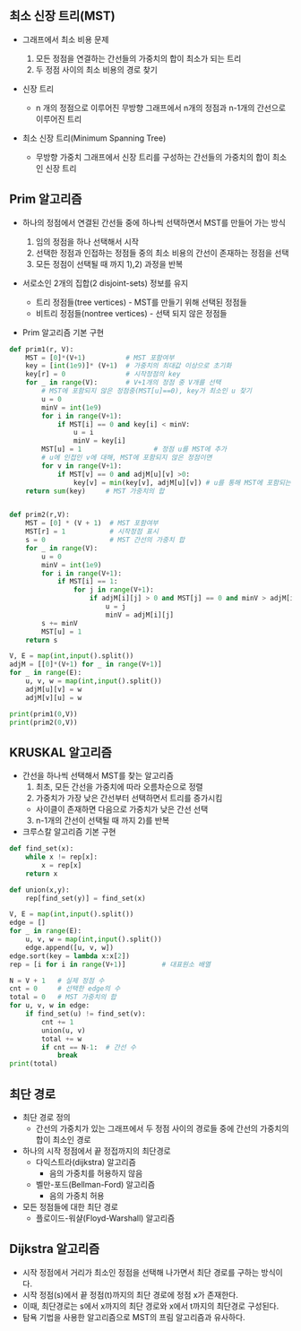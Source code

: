 ## 최소 신장 트리(MST)
- 그래프에서 최소 비용 문제
  1. 모든 정점을 연결하는 간선들의 가중치의 합이 최소가 되는 트리
  2. 두 정점 사이의 최소 비용의 경로 찾기

- 신장 트리
  - n 개의 정점으로 이루어진 무방향 그래프에서 n개의 정점과 n-1개의 간선으로 이루어진 트리

- 최소 신장 트리(Minimum Spanning Tree)
  - 무방향 가중치 그래프에서 신장 트리를 구성하는 간선들의 가중치의 합이 최소인 신장 트리

## Prim 알고리즘
- 하나의 정점에서 연결된 간선들 중에 하나씩 선택하면서 MST를 만들어 가는 방식
  1. 임의 정점을 하나 선택해서 시작
  2. 선택한 정점과 인접하는 정점들 중의 최소 비용의 간선이 존재하는 정점을 선택
  3. 모든 정점이 선택될 때 까지 1),2) 과정을 반복

- 서로소인 2개의 집합(2 disjoint-sets) 정보를 유지
  - 트리 정점들(tree vertices) - MST를 만들기 위해 선택된 정점들
  - 비트리 정점들(nontree vertices) - 선택 되지 않은 정점들

- Prim 알고리즘 기본 구현
```python
def prim1(r, V):
    MST = [0]*(V+1)          # MST 포함여부
    key = [int(1e9)]* (V+1)  # 가중치의 최대값 이상으로 초기화
    key[r] = 0               # 시작정점의 key
    for _ in range(V):       # V+1개의 정점 중 V개를 선택
        # MST에 포함되지 않은 정점중(MST[u]==0), key가 최소인 u 찾기
        u = 0
        minV = int(1e9)
        for i in range(V+1):
            if MST[i] == 0 and key[i] < minV:
                u = i
                minV = key[i]
        MST[u] = 1                  # 정점 u를 MST에 추가
        # u에 인접인 v에 대해, MST에 포함되지 않은 정점이면
        for v in range(V+1):
            if MST[v] == 0 and adjM[u][v] >0:
                key[v] = min(key[v], adjM[u][v]) # u를 통해 MST에 포함되는 비용과 기존
    return sum(key)     # MST 가중치의 합


def prim2(r,V):
    MST = [0] * (V + 1)  # MST 포함여부
    MST[r] = 1           # 시작정점 표시
    s = 0                # MST 간선의 가중치 합
    for _ in range(V):
        u = 0
        minV = int(1e9)
        for i in range(V+1):
            if MST[i] == 1:
                for j in range(V+1):
                    if adjM[i][j] > 0 and MST[j] == 0 and minV > adjM[i][j]:
                        u = j
                        minV = adjM[i][j]
        s += minV
        MST[u] = 1
    return s

V, E = map(int,input().split())
adjM = [[0]*(V+1) for _ in range(V+1)]
for _ in range(E):
    u, v, w = map(int,input().split())
    adjM[u][v] = w
    adjM[v][u] = w

print(prim1(0,V))
print(prim2(0,V))
```

## KRUSKAL 알고리즘
- 간선을 하나씩 선택해서 MST를 찾는 알고리즘
  1. 최초, 모든 간선을 가중치에 따라 오름차순으로 정렬
  2. 가중치가 가장 낮은 간선부터 선택하면서 트리를 증가시킴
    - 사이클이 존재하면 다음으로 가중치가 낮은 간선 선택
  3. n-1개의 간선이 선택될 때 까지 2)를 반복
- 크루스칼 알고리즘 기본 구현
```python
def find_set(x):
    while x != rep[x]:
        x = rep[x]
    return x

def union(x,y):
    rep[find_set(y)] = find_set(x)

V, E = map(int,input().split())
edge = []
for _ in range(E):
    u, v, w = map(int,input().split())
    edge.append([u, v, w])
edge.sort(key = lambda x:x[2])
rep = [i for i in range(V+1)]         # 대표원소 배열

N = V + 1   # 실제 정점 수
cnt = 0     # 선택한 edge의 수
total = 0   # MST 가중치의 합
for u, v, w in edge:
    if find_set(u) != find_set(v):
        cnt += 1
        union(u, v)
        total += w
        if cnt == N-1:  # 간선 수
            break
print(total)
```

## 최단 경로
- 최단 경로 정의
  - 간선의 가중치가 있는 그래프에서 두 정점 사이의 경로들 중에 간선의 가중치의 합이 최소인 경로
- 하나의 시작 정점에서 끝 정접까지의 최단경로
  - 다익스트라(dijkstra) 알고리즘
    - 음의 가중치를 허용하지 않음
  - 벨만-포드(Bellman-Ford) 알고리즘
    - 음의 가중치 허용
- 모든 정점들에 대한 최단 경로
  - 플로이드-워샬(Floyd-Warshall) 알고리즘

## Dijkstra 알고리즘
- 시작 정점에서 거리가 최소인 정점을 선택해 나가면서 최단 경로를 구하는 방식이다.
- 시작 정점(s)에서 끝 정점(t)까지의 최단 경로에 정점 x가 존재한다.
- 이때, 최단경로는 s에서 x까지의 최단 경로와 x에서 t까지의 최단경로 구성된다.
- 탐욕 기법을 사용한 알고리즘으로 MST의 프림 알고리즘과 유사하다.
